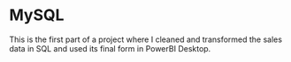# MySQL
This is the first part of a project where I cleaned and transformed the sales data in SQL and used its final form in PowerBI Desktop.
